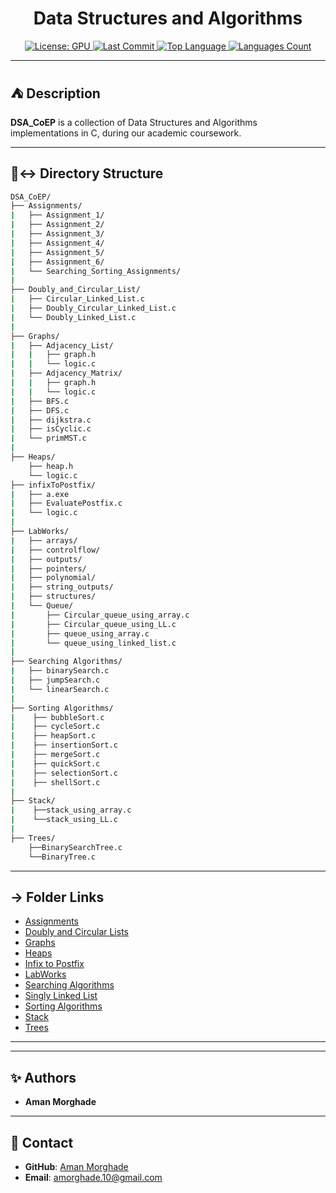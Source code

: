 <h1 align="center">Data Structures and Algorithms</h1>
<div align="center">
  <a href="https://github.com/xaman27x/DSA_CoEP/blob/main/LICENSE" rel="noopener" target="_blank">
    <img src="https://img.shields.io/badge/license-GPU-blue.svg" alt="License: GPU">
  </a>

  <a href="https://github.com/xaman27x/DSA_CoEP/commits/main" rel="noopener" target="_blank">
    <img src="https://img.shields.io/github/last-commit/xaman27x/DSA_CoEP" alt="Last Commit">
  </a>

  <a href="https://github.com/xaman27x/DSA_CoEP/search?l=c" rel="noopener" target="_blank">
    <img src="https://img.shields.io/github/languages/top/xaman27x/DSA_CoEP" alt="Top Language">
  </a>

  <a href="https://github.com/xaman27x/DSA_CoEP" rel="noopener" target="_blank">
    <img src="https://img.shields.io/github/languages/count/xaman27x/DSA_CoEP" alt="Languages Count">
  </a>
</div>

---

## ⛺ Description
**DSA_CoEP** is a collection of Data Structures and Algorithms implementations in C, during our academic coursework.

---

## 🥽‍↔️ Directory Structure
```bash
DSA_CoEP/
├── Assignments/
|   ├── Assignment_1/
|   ├── Assignment_2/
|   ├── Assignment_3/
|   ├── Assignment_4/
|   ├── Assignment_5/
|   ├── Assignment_6/
|   └── Searching_Sorting_Assignments/
|
├── Doubly_and_Circular_List/
|   ├── Circular_Linked_List.c
|   ├── Doubly_Circular_Linked_List.c
|   └── Doubly_Linked_List.c
|
├── Graphs/
|   ├── Adjacency_List/
|   |   ├── graph.h
|   |   └── logic.c
|   ├── Adjacency_Matrix/
|   |   ├── graph.h
|   |   └── logic.c
|   ├── BFS.c
|   ├── DFS.c
|   ├── dijkstra.c
|   ├── isCyclic.c
|   └── primMST.c
|
├── Heaps/
    ├── heap.h
    └── logic.c
├── infixToPostfix/
|   ├── a.exe
|   ├── EvaluatePostfix.c
|   └── logic.c
|
├── LabWorks/
|   ├── arrays/
|   ├── controlflow/
|   ├── outputs/
|   ├── pointers/
|   ├── polynomial/
|   ├── string_outputs/
|   ├── structures/
|   └── Queue/
|       ├── Circular_queue_using_array.c
|       ├── Circular_queue_using_LL.c
|       ├── queue_using_array.c
|       └── queue_using_linked_list.c
|
├── Searching Algorithms/
|   ├── binarySearch.c
|   ├── jumpSearch.c
|   └── linearSearch.c
|
├── Sorting Algorithms/
|    ├── bubbleSort.c
|    ├── cycleSort.c
|    ├── heapSort.c
|    ├── insertionSort.c
|    ├── mergeSort.c
|    ├── quickSort.c
|    ├── selectionSort.c
|    ├── shellSort.c
|
├── Stack/
|    ├──stack_using_array.c
|    └──stack_using_LL.c
|
├── Trees/
    ├──BinarySearchTree.c
    └──BinaryTree.c
```

---

## → Folder Links
- [Assignments](/Assignments/)
- [Doubly and Circular Lists](/Doubly_and_Circular_List)
- [Graphs](/Graphs)
- [Heaps](/Heaps)
- [Infix to Postfix](/infixToPostfix)
- [LabWorks](/LabWorks)
- [Searching Algorithms](/Searching%20Algorithms/)
- [Singly Linked List](/SinglyLinkedList)
- [Sorting Algorithms](/Sorting%20Algorithms/)
- [Stack](/Stack)
- [Trees](/Trees)
---

---

## ✨ Authors
- **Aman Morghade**

---

## 📧 Contact
- **GitHub**: [Aman Morghade](https://github.com/xaman27x)
- **Email**: amorghade.10@gmail.com
